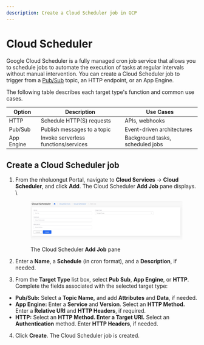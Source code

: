 ```yaml
---
description: Create a Cloud Scheduler job in GCP
---
```


# Cloud Scheduler

Google Cloud Scheduler is a fully managed cron job service that allows you to schedule jobs to automate the execution of tasks at regular intervals without manual intervention. You can create a Cloud Scheduler job to trigger from a [Pub/Sub](https://docs.nholuongut.com/docs/overview-1/gcp-services/s3-bucket-3) topic, an HTTP endpoint, or an App Engine.

The following table describes each target type's function and common use cases. &#x20;

| Option     | Description                          | Use Cases                        |
| ---------- | ------------------------------------ | -------------------------------- |
| HTTP       | Schedule HTTP(S) requests            | APIs, webhooks                   |
| Pub/Sub    | Publish messages to a topic          | Event-driven architectures       |
| App Engine | Invoke serverless functions/services | Background tasks, scheduled jobs |

## Create a Cloud Scheduler job

1.  From the nholuongut Portal, navigate to **Cloud Services** -> **Cloud Scheduler**, and click **Add**. The Cloud Scheduler **Add Job** pane displays. \


    <figure><img src="../../.gitbook/assets/screenshot-nimbusweb.me-2024.02.15-13_38_40.png" alt=""><figcaption><p>The Cloud Scheduler <strong>Add Job</strong> pane</p></figcaption></figure>
2. Enter a **Name**, a **Schedule** (in cron format), and a **Description**, if needed.&#x20;
3. From the **Target Type** list box, select **Pub Sub**, **App Engine**, or **HTTP**. Complete the fields associated with the selected target type:&#x20;

* **Pub/Sub:** Select a **Topic Name,** and add **Attributes** and **Data**, if needed. &#x20;
* **App Engine:** Enter a **Service** and **Version**. Select an **HTTP Method.** Enter a **Relative URI** and **HTTP Headers**, if required.&#x20;
* **HTTP:** Select an **HTTP Method. Enter a Target URI.** Select an **Authentication** method. Enter **HTTP Headers**, if needed.

4. Click **Create**.  The Cloud Scheduler job is created.&#x20;

